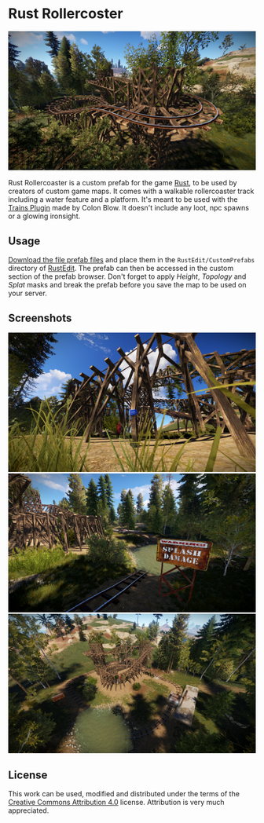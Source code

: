 # Rust Rollercoster

![Rust Rollercoaster Scenic View](examples/1.png)

Rust Rollercoaster is a custom prefab for the game [Rust](https://rust.facepunch.com/), to be used by creators of custom game maps. It comes with a walkable rollercoaster track including a water feature and a platform. It's meant to be used with the [Trains Plugin](https://www.chaoscode.io/resources/trains.162/) made by Colon Blow. It doesn't include any loot, npc spawns or a glowing ironsight.

## Usage

[Download the file prefab files](releases/latest/download/Rollercoaster.zip) and place them in the `RustEdit/CustomPrefabs` directory of [RustEdit](https://rustedit.io/). The prefab can then be accessed in the custom section of the prefab browser. Don't forget to apply *Height*, *Topology* and *Splat* masks and break the prefab before you save the map to be used on your server. 

## Screenshots

![Rust Rollercoaster Detail](examples/2.png)
![Rust Rollercoaster Splash Damage](examples/3.png)
![Rust Rollercoaster Panorama](examples/4.png)

## License

This work can be used, modified and distributed under the terms of the
[Creative Commons Attribution 4.0](https://creativecommons.org/licenses/by/4.0/) license. Attribution is very much appreciated.
